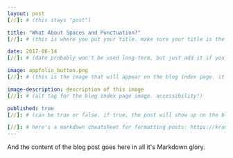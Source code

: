 ```yaml
---
layout: post
[//]: # (this stays "post")

title: "What About Spaces and Punctuation?"
[//]: # (this is where you put your title. make sure your title is the same name as the file)

date: 2017-06-14
[//]: # (date probably won't be used long-term, but just add it if you want)

image: appfolio_button.png
[//]: # (this is the image that will appear on the blog index page. it'll be a fixed dimension for all images used. I may have to have 2 images; one for the blog index page and one for the header of the post itself)

image-description: description of this image
[//]: # (alt tag for the blog index page image. accessibility!)

published: true
[//]: # (can be true or false. if true, the post will show up on the blog index page, if not, it won't.)

[//]: # here's a markdown cheatsheet for formatting posts: https://kramdown.gettalong.org/quickref.html
---
```


And the content of the blog post goes here in all it's Markdown glory.
